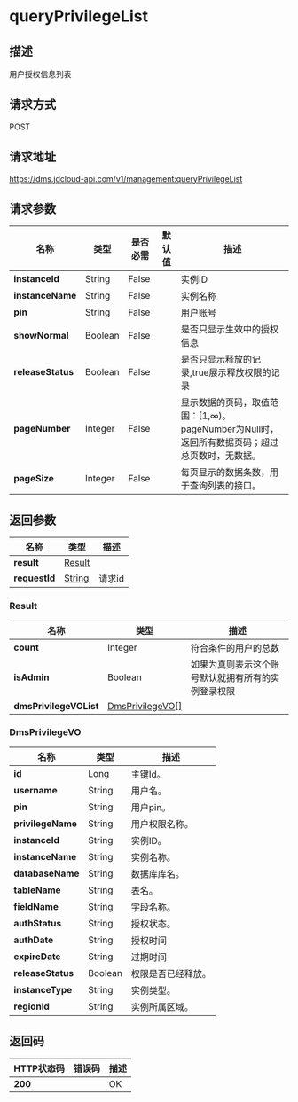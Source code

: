 # queryPrivilegeList


## 描述
用户授权信息列表

## 请求方式
POST

## 请求地址
https://dms.jdcloud-api.com/v1/management:queryPrivilegeList


## 请求参数
|名称|类型|是否必需|默认值|描述|
|---|---|---|---|---|
|**instanceId**|String|False| |实例ID|
|**instanceName**|String|False| |实例名称|
|**pin**|String|False| |用户账号|
|**showNormal**|Boolean|False| |是否只显示生效中的授权信息|
|**releaseStatus**|Boolean|False| |是否只显示释放的记录,true展示释放权限的记录|
|**pageNumber**|Integer|False| |显示数据的页码，取值范围：[1,∞)。pageNumber为Null时，返回所有数据页码；超过总页数时，无数据。|
|**pageSize**|Integer|False| |每页显示的数据条数，用于查询列表的接口。|


## 返回参数
|名称|类型|描述|
|---|---|---|
|**result**|[Result](#result)| |
|**requestId**|[String](#result)|请求id|

### <div id="Result">Result</div>
|名称|类型|描述|
|---|---|---|
|**count**|Integer|符合条件的用户的总数|
|**isAdmin**|Boolean|如果为真则表示这个账号默认就拥有所有的实例登录权限|
|**dmsPrivilegeVOList**|[DmsPrivilegeVO[]](#dmsprivilegevo)| |
### <div id="DmsPrivilegeVO">DmsPrivilegeVO</div>
|名称|类型|描述|
|---|---|---|
|**id**|Long|主键Id。|
|**username**|String|用户名。|
|**pin**|String|用户pin。|
|**privilegeName**|String|用户权限名称。|
|**instanceId**|String|实例ID。|
|**instanceName**|String|实例名称。|
|**databaseName**|String|数据库库名。|
|**tableName**|String|表名。|
|**fieldName**|String|字段名称。|
|**authStatus**|String|授权状态。|
|**authDate**|String|授权时间|
|**expireDate**|String|过期时间|
|**releaseStatus**|Boolean|权限是否已经释放。|
|**instanceType**|String|实例类型。|
|**regionId**|String|实例所属区域。|

## 返回码
|HTTP状态码|错误码|描述|
|---|---|---|
|**200**||OK|
